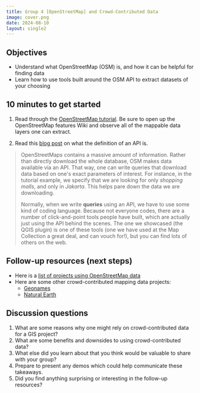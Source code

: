 ```yaml
---
title: Group 4 [OpenStreetMap] and Crowd-Contributed Data
image: cover.png
date: 2024-08-10
layout: single2
---
```


## Objectives
- Understand what OpenStreetMap (OSM) is, and how it can be helpful for finding data
- Learn how to use tools built around the OSM API to extract datasets of your choosing

## 10 minutes to get started

1. Read through the [OpenStreetMap tutorial](https://mapping.share.library.harvard.edu/tutorials/openstreetmap/extractbyfeature/). Be sure to open up the OpenStreetMap features Wiki and observe all of the mappable data layers one can extract.

2. Read this [blog post](https://mapping.share.library.harvard.edu/tutorials/openstreetmap/extractbyfeature/) on what the definition of an API is.

> OpenStreetMaps contains a massive amount of information. Rather than directly download the whole database, OSM makes data available via an API. That way, one can write queries that download data based on one's exact parameters of interest. For instance, in the tutorial example, we specify that we are looking for only *shopping malls*, and only in *Jakarta*. This helps pare down the data we are downloading.
>
> Normally, when we write **queries** using an API, we have to use some kind of coding language. Because not everyone codes, there are a number of click-and-point tools people have built, which are actually just using the API behind the scenes. The one we showcased (the QGIS plugin) is one of these tools (one we have used at the Map Collection a great deal, and can vouch for!), but you can find lots of others on the web.


## Follow-up resources (next steps)
- Here is a [list of projects using OpenStreetMap data](https://github.com/osmlab/awesome-openstreetmap) 
- Here are some other crowd-contributed mapping data projects:
    - [Geonames](https://www.geonames.org/)
    - [Natural Earth](https://www.naturalearthdata.com/)

## Discussion questions
1. What are some reasons why one might rely on crowd-contributed data for a GIS project?
2. What are some benefits and downsides to using crowd-contributed data?
3. What else did you learn about that you think would be valuable to share with your group?
4. Prepare to present any demos which could help communicate these takeaways.
5. Did you find anything surprising or interesting in the follow-up resources?

